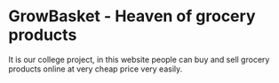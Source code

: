 # GrowBasket - Heaven of grocery products

It is our college project, in this website people can buy and sell grocery products online at very cheap price very easily.
